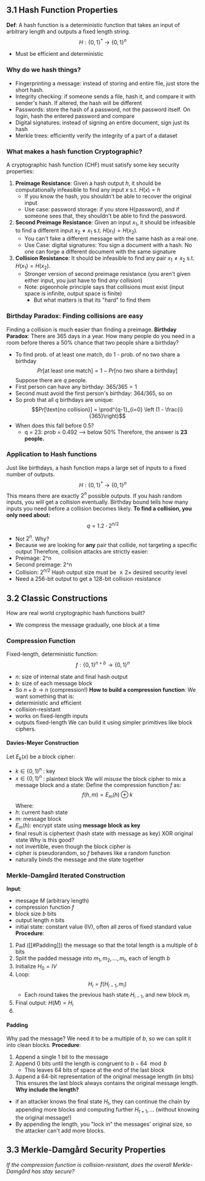 ## 3.1 Hash Function Properties
**Def**: A hash function is a deterministic function that takes an input of arbitrary length and outputs a fixed length string.
$$H: \{0,1\}^* \rightarrow \{0,1\}^n$$
- Must be efficient and deterministic
### Why do we hash things?
- Fingerprinting a message: instead of storing and entire file, just store the short hash.
- Integrity checking: if someone sends a file, hash it, and compare it with sender's hash. If altered, the hash will be different
- Passwords: store the hash of a password, not the password itself. On login, hash the entered password and compare
- Digital signatures: instead of signing an entire document, sign just its hash
- Merkle trees: efficiently verify the integrity of a part of a dataset
### What makes a hash function Cryptographic?
A cryptographic hash function (CHF) must satisfy some key security properties:
1. **Preimage Resistance**: Given a hash output $h$, it should be computationally infeasible to find any input $x$ s.t. $H(x) = h$
	- If you know the hash, you shouldn't be able to recover the original input
	- Use case: password storage: if you store H(password), and if someone sees that, they shouldn't be able to find the password.
2. **Second Preimage Resistance**: Given an input $x_1$, it should be infeasible to find a different input $x_2 \neq x_1$ s.t. $H(x_1) = H(x_2)$.
	- You can't fake a different message with the same hash as a real one.
	- Use Case: digital signatures: You sign a document with a hash. No one can forge a different document with the same signature
3. **Collision Resistance**: It should be infeasible to find any pair $x_1 \neq x_2$ s.t. $H(x_1) = H(x_2)$.
	- Stronger version of second preimage resistance (you aren't given either input, you just have to find *any* collision)
	- Note: pigeonhole principle says that collisions must exist (input space is infinite, output space is finite)
		- But what matters is that its "hard" to find them
### Birthday Paradox: Finding collisions are easy
Finding a collision is much easier than finding a preimage.
**Birthday Paradox**: There are 365 days in a year. How many people do you need in a room before theres a 50% chance that two people share a birthday?
- To find prob. of at least one match, do 1 - prob. of no two share a birthday
$$Pr[\text{at least one match}] = 1 - Pr[\text{no two share a birthday}]$$
Suppose there are $q$ people.
- First person can have any birthday: $365/365 = 1$
- Second must avoid the first person's birthday: $364/365$, so on
- So prob that all $q$ birthdays are unique:$$Pr[\text{no collision}] = \prod^{q-1}_{i=0} \left (1 - \frac{i}{365}\right)$$
- When does this fall before 0.5?
	- q = 23: prob = 0.492 --> below 50%
Therefore, the answer is **23 people.** 
### Application to Hash functions
Just like birthdays, a hash function maps a large set of inputs to a fixed number of outputs.
$$H: \{0,1\}^* \rightarrow \{0,1\}^n$$
This means there are exactly $2^n$ possible outputs.
If you hash random inputs, you will get a collision eventually. Birthday bound tells how many inputs you need before a collision becomes likely.
**To find a collision, you only need about:**
$$q = 1.2 \cdot 2^{n/2}$$
- Not $2^n$. Why?
- Because we are looking for **any** pair that collide, not targeting a specific output
Therefore, collision attacks are strictly easier:
- Preimage: 2^n
- Second preimage: 2^n
- Collision: $2^{n/2}$
Hash output size must be $\geq 2 \times$ desired security level
- Need a 256-bit output to get a 128-bit collision resistance
## 3.2 Classic Constructions
How are real world cryptographic hash functions built?
- We compress the message gradually, one block at a time
### Compression Function
Fixed-length, deterministic function:
$$f: \{0,1\}^{n+b} \rightarrow \{0,1\}^n$$
- $n$: size of internal state and final hash output 
- $b$: size of each message block
- So $n+b \rightarrow n$ (compression!)
**How to build a compression function**:
We want something that is:
- deterministic and efficient
- collision-resistant
- works on fixed-length inputs
- outputs fixed-length
We can build it using simpler primitives like block ciphers.
#### Davies-Meyer Construction
Let $E_k(x)$ be a block cipher:
- $k \in \{0,1\}^n$ : key
- $x \in \{0,1\}^n$ : plaintext block
We will *misuse* the block cipher to mix a message block and a state:
Define the compression function $f$ as:
$$f(h,m) = E_m(h) \oplus k$$
Where:
- $h$: current hash state
- $m$: message block
- $E_m(h)$: encrypt state using **message block as key**
- final result is ciphertext (hash state with message as key) XOR original state
Why is this good?
- not invertible, even though the block cipher is
- cipher is pseudorandom, so $f$ behaves like a random function
- naturally binds the message and the state together 
### Merkle-Damgård Iterated Construction
**Input**:
- message $M$ (arbitrary length)
- compression function $f$
- block size $b$ bits
- output length $n$ bits
- initial state: constant value (IV), often all zeros of fixed standard value
**Procedure**:
1. Pad ([[#Padding]]) the message so that the total length is a multiple of $b$ bits
2. Split the padded message into $m_1, m_2, ..., m_t$, each of length $b$
3. Initialize $H_0 = IV$
4. Loop:
$$H_i = f(H_{i-1}, m_i)$$
	- Each round takes the previous hash state $H_{i-1}$, and new block $m_i$
5. Final output: $H(M) = H_i$
6. 
#### Padding
Why pad the message? We need it to be a multiple of $b$, so we can split it into clean blocks.
**Procedure**:
1. Append a single $1$ bit to the message
2. Append $0$ bits until the length is congruent to $b-64 \mod b$
	- This leaves 64 bits of space at the end of the last block
3. Append a 64-bit representation of the original message length (in bits)
This ensures the last block always contains the original message length.
**Why include the length?**
- if an attacker knows the final state $H_t$, they can continue the chain by appending more blocks and computing further $H_{t+1}, ...$ (without knowing the original message!)
- By appending the length, you "lock in" the messages' original size, so the attacker can't add more blocks. 
## 3.3 Merkle-Damgård Security Properties
*If the compression function is collision-resistant, does the overall Merkle-Damgård has stay secure?*
